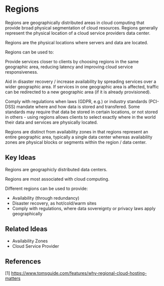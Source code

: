 # Regions

Regions are geographically distributed areas in cloud computing that provide broad physical segmentation of cloud resources. Regions generally represent the physical location of a cloud service providers data center.

Regions are the physical locations where servers and data are located.

Regions can be used to:

Provide services closer to clients by choosing regions in the same geographic area, reducing latency and improving cloud service responsiveness.

Aid in disaster recovery / increase availability by spreading services over a wider geographic area. If services in one geographic area is affected, traffic can be redirected to a new geographic area (if it is already provisioned).

Comply with regulations when laws (GDPR, e.g.) or industry standards (PCI-DSS) mandate where and how data is stored and transfered. Some standards may require that data be stored in certain locations, or not stored in others - using regions allows clients to select exactly where in the world their data and services are physically located.

Regions are distinct from availability zones in that regions represent an entire geographic area, typically a single data center whereas availability zones are physical blocks or segments within the region / data center.

## Key Ideas

Regions are geographicly distributed data centers.

Regions are most associated with cloud computing.

Different regions can be used to provide:
* Availability (through redundancy)
* Disaster recovery, as hot/cold/warm sites
* Comply with regulations, where data sovereignty or privacy laws apply geographically

## Related Ideas

* Availability Zones
* Cloud Service Provider

## References

[1] https://www.tomsguide.com/features/why-regional-cloud-hosting-matters